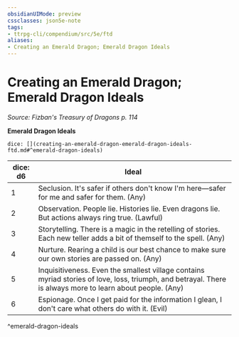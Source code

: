```yaml
---
obsidianUIMode: preview
cssclasses: json5e-note
tags:
- ttrpg-cli/compendium/src/5e/ftd
aliases:
- Creating an Emerald Dragon; Emerald Dragon Ideals
---
```

# Creating an Emerald Dragon; Emerald Dragon Ideals
*Source: Fizban's Treasury of Dragons p. 114* 

**Emerald Dragon Ideals**

`dice: [](creating-an-emerald-dragon-emerald-dragon-ideals-ftd.md#^emerald-dragon-ideals)`

| dice: d6 | Ideal |
|----------|-------|
| 1 | Seclusion. It's safer if others don't know I'm here—safer for me and safer for them. (Any) |
| 2 | Observation. People lie. Histories lie. Even dragons lie. But actions always ring true. (Lawful) |
| 3 | Storytelling. There is a magic in the retelling of stories. Each new teller adds a bit of themself to the spell. (Any) |
| 4 | Nurture. Rearing a child is our best chance to make sure our own stories are passed on. (Any) |
| 5 | Inquisitiveness. Even the smallest village contains myriad stories of love, loss, triumph, and betrayal. There is always more to learn about people. (Any) |
| 6 | Espionage. Once I get paid for the information I glean, I don't care what others do with it. (Evil) |
^emerald-dragon-ideals